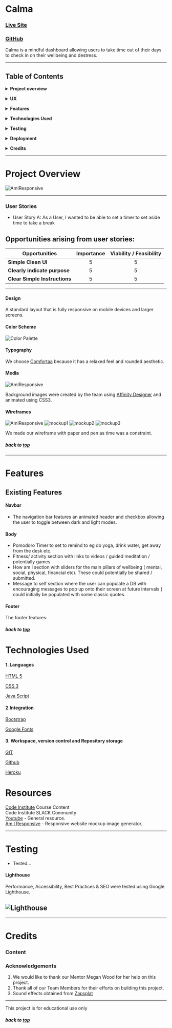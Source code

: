 # Calma

### [Live Site](#)

### [GitHub](https://github.com/GJSayers/calma)

Calma is a mindful dashboard allowing users to take time out of their days to check in on their wellbeing and destress.

---

## Table of Contents

**<details><summary>Project overview</summary>**

- [**_Project overview_**](#project-overview)
- [**_User Stories_**](#user-stories)
</details>

**<details><summary>UX</summary>**

- [_Color Scheme_](#color-scheme)
- [_Typography_](#typography)
- [_Media_](#Media)
- [_Wireframes_](#wireframes)
</details>

**<details><summary>Features</summary>**

- [**_Existing Features_**](#existing-features)
- [**_Features Left to Implement_**](#features-left-to-implement)
</details>

**<details><summary>Technologies Used</summary>**

- [**_Libraries_**](#libraries)
- [**_Version Control_**](#version-control)
</details>

**<details><summary>Testing</summary>**

- [**_Testing_**](#testing)
- [**_Lighthouse_**](#lighthouse)
</details>

**<details><summary>Deployment</summary>**

- [**Deployment**](#deployment)
</details>

**<details><summary>Credits</summary>**

- [**_Content_**](#content)
- [**_Acknowledgements_**](#acknowledgements)
</details>

---

# Project Overview

![AmIResponsive](#)

---

### User Stories

- User Story A: As a User, I wanted to be able to set a timer to set aside time to take a break <br />

## Opportunities arising from user stories:

<div align="center">
 
|Opportunities | Importance | Viability / Feasibility
|-----|:------:|:-----:|
|**Simple Clean UI** | 5 | 5 |
|**Clearly indicate purpose** | 5 | 5 |
|**Clear Simple Instructions** | 5 | 5 |

</div>

---

#### Design

A standard layout that is fully responsive on mobile devices and larger screens.

#### Color Scheme

![Color Palette](static/images/rgb-readme-1.png)

#### Typography

We choose [Comfortaa](https://fonts.google.com/specimen/Comfortaa?query=comfortaa) because it has a relaxed feel and rounded aesthetic. <br />

#### Media

![AmIResponsive](static/images/paddy-wink.png)

Background images were created by the team using [Affinity Designer](https://affinity.serif.com/en-us/) and animated using CSS3.

#### Wireframes

![AmIResponsive](#)
![mockup1](https://user-images.githubusercontent.com/69420622/151669049-1da3ff43-4330-4e9c-a32f-6e88895102b5.jpg)
![mockup2](https://user-images.githubusercontent.com/69420622/151669050-1c7b3af8-194c-4458-86e0-f2d7d958062e.jpg)
![mockup3](https://user-images.githubusercontent.com/69420622/151669052-9d26f8ae-2190-4da9-aec9-2bb5a683a718.png)


We made our wireframe with paper and pen as time was a constraint.

##### back to [top](#table-of-contents)

---

# Features

## Existing Features

#### Navbar

- The navigation bar features an animated header and checkbox allowing the user to toggle between dark and light modes.

#### Body

- Pomodoro Timer to set to remind to eg do yoga, drink water, get away from the desk etc.
- Fitness/ activity section with links to videos / guided meditation / potentially games
- How am I section with sliders for the main pillars of wellbeing ( mental, social, physical, financial
  etc). These could potentially be shared / submitted.
- Message to self section where the user can populate a DB with encouraging messages to pop up onto their screen at future intervals ( could initially be populated with some classic quotes.

#### Footer

The footer features:

##### back to [top](#table-of-contents)

# Technologies Used

#### 1. Languages

[HTML 5](https://en.wikipedia.org/wiki/HTML5)

[CSS 3](https://en.wikipedia.org/wiki/CSS)

[Java Script](https://en.wikipedia.org/wiki/JavaScript)

#### 2.Integration

[Bootstrap](https://getbootstrap.com/)

[Google Fonts](https://fonts.google.com/)

#### 3. Workspace, version control and Repository storage

[GIT](https://git-scm.com/)

[Github](https://github.com/)

[Heroku](https://www.heroku.com/)

# Resources

[Code Institute](https://codeinstitute.net/) Course Content <br />
Code Institute SLACK Community <br />
[Youtube](https://www.youtube.com/) - General resource. <br />
[Am I Responsive](http://ami.responsivedesign.is/) - Responsive website mockup image generator.


---

# Testing

- Tested... <br />

#### Lighthouse

Performance, Accessibility, Best Practices & SEO were tested using Google Lighthouse.

## ![Lighthouse](static/wireframes/ask-paddy-testing.JPG)

---

# Credits

### Content

### Acknowledgements

1.  We would like to thank our Mentor Megan Wood for her help on this project. <br />
2.  Thank all of our Team Members for their efforts on building this project.<br />
3. Sound effects obtained from [Zapsplat](https://www.zapsplat.com)
---

This project is for educational use only

##### back to [top](#table-of-contents)

